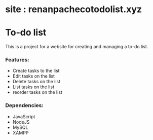 # site : renanpachecotodolist.xyz
# To-do list


This is a project for a website for creating and managing a to-do list.

### Features:

* Create tasks to the list
* Edit tasks on the list
* Delete tasks on the list
* List tasks on the list
* reorder tasks on the list


### Dependencies:

  * JavaScript
  * NodeJS
  * MySQL
  * XAMPP